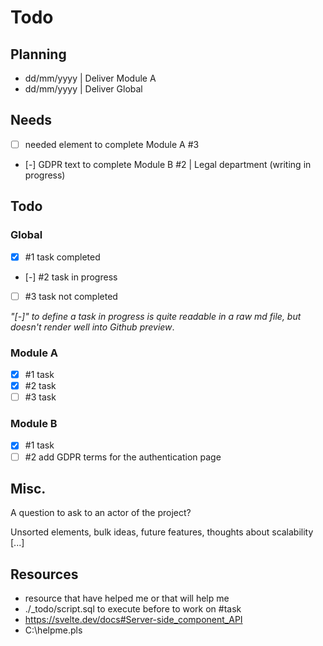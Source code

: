 # Todo

## Planning  

- dd/mm/yyyy | Deliver Module A
- dd/mm/yyyy | Deliver Global

## Needs

- [ ] needed element to complete Module A #3
- [-] GDPR text to complete Module B #2 | Legal department (writing in progress)

## Todo

### Global

- [x] #1 task completed
- [-] #2 task in progress
- [ ] #3 task not completed

*"[-]" to define a task in progress is quite readable in a raw md file, but doesn't render well into Github preview*.

### Module A

- [x] #1 task 
- [x] #2 task 
- [ ] #3 task 

### Module B 

- [x] #1 task 
- [ ] #2 add GDPR terms for the authentication page

## Misc.

A question to ask to an actor of the project?

Unsorted elements, bulk ideas, future features, thoughts about scalability [...]

## Resources

- resource that have helped me or that will help me 
- ./_todo/script.sql to execute before to work on #task 
- https://svelte.dev/docs#Server-side_component_API
- C:\\helpme.pls
